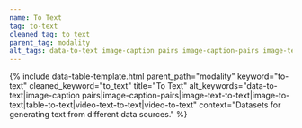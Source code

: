 ```yaml
---
name: To Text
tag: to-text
cleaned_tag: to_text
parent_tag: modality
alt_tags: data-to-text image-caption pairs image-caption-pairs image-text-to-text image-to-text table-to-text video-text-to-text video-to-text
---
```


{% include data-table-template.html 
  parent_path="modality" 
  keyword="to-text" 
  cleaned_keyword="to_text" 
  title="To Text"
  alt_keywords="data-to-text|image-caption pairs|image-caption-pairs|image-text-to-text|image-to-text|table-to-text|video-text-to-text|video-to-text"
  context="Datasets for generating text from different data sources."
%}

